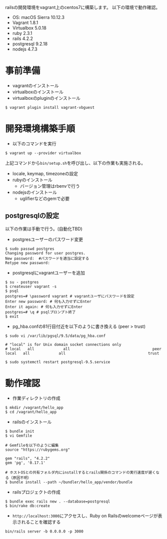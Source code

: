 railsの開発環境をvagrant上のcentos7に構築します。
以下の環境で動作確認。
- OS: macOS Sierra 10.12.3
- Vagrant 1.8.1
- Virtualbox 5.0.18
- ruby 2.3.1
- rails 4.2.2
- postgresql 9.2.18
- nodejs 4.7.3

# 事前準備
- vagrantのインストール
- virtualboxのインストール
- virtualboxのpluginのインストール
```
$ vagrant plugin install vagrant-vbguest
```

# 開発環境構築手順
- 以下のコマンドを実行
```
$ vagrant up --provider virtualbox
```

上記コマンドから`bin/setup.sh`を呼び出し、以下の作業も実施される。
- locale, keymap, timezoneの設定
- rubyのインストール
  - バージョン管理はrbenvで行う
- nodejsのインストール
  - uglifierなどのgemで必要

## postgresqlの設定

以下の作業は手動で行う。(自動化TBD)

- postgresユーザーのパスワード変更
```
$ sudo passwd postgres
Changing password for user postgres.
New password:  #パスワードを適当に設定する
Retype new password:
```
- postgresqlにvagrantユーザーを追加
```
$ su - postgres
$ createuser vagrant -s
$ psql
postgres=# \password vagrant # vagrantユーザにパスワードを設定
Enter new password: # 何も入力せずにEnter
Enter it again: # 何も入力せずにEnter
postgres=# \q # psqlプロンプト終了
$ exit
```
- pg_hba.confの81行目付近を以下のように書き換える (peer > trust)
```
$ sudo vi /var/lib/pgsql/9.5/data/pg_hba.conf

# "local" is for Unix domain socket connections only
# local   all             all                                     peer
local   all             all                                     trust

$ sudo systemctl restart postgresql-9.5.service
```

# 動作確認
- 作業ディレクトリの作成
```
$ mkdir /vagrant/hello_app
$ cd /vagrant/hello_app
```

- railsのインストール
```
$ bundle init
$ vi Gemfile

# Gemfileを以下のように編集
source "https://rubygems.org"

gem "rails", "4.2.2"
gem 'pg', '0.17.1'

# ホストOSとの共有フォルダ内にinstallするとrails関係のコマンドの実行速度が遅くなる（原因不明）
$ bundle install --path ~/bundler/hello_app/vendor/bundle
```

- railsプロジェクトの作成
```
$ bundle exec rails new . --database=postgresql
$ bin/rake db:create
```

- `http://localhost:3000`にアクセスし、Ruby on Railsのwelcomeページが表示されることを確認する
```
bin/rails server -b 0.0.0.0 -p 3000
```
